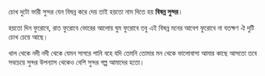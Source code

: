 চোখ দুটো ভারী সুন্দর 
যেন বিষন্ন করে দেয় 
তাই হয়তো নাম দিতে হয় 
**বিষন্ন সুন্দর**। 

হয়তো দিন ফুরোবে, রাত ফুরোবে 
ভোরের আলোয় ঘুম ফুরোবে 
তবু এই বিষন্ন মনের আবেগ ফুরোবে না 
যতক্ষণ ঐ দুটি চোখ চেয়ে আছে। 

খাল থেকে নদী 
নদী থেকে যেমন সাগরে পানি বহে 
যদি তেমনি তোমার মন থেকে 
ভালোবাসা আমার কাছে আসতো 
তবে সবচেয়ে সুন্দর উপন্যাস থেকেও বেশি সুন্দর গল্প 
আমাদের হতো।